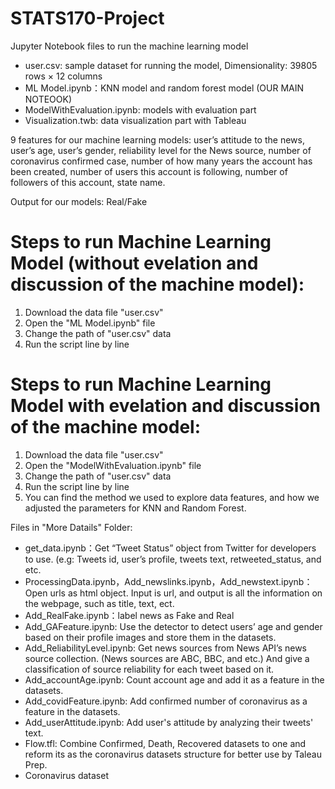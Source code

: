 # STATS170-Project

Jupyter Notebook files to run the machine learning model
* user.csv: sample dataset for running the model, Dimensionality: 39805 rows × 12 columns	
* ML Model.ipynb：KNN model and random forest model (OUR MAIN NOTEOOK)	
* ModelWithEvaluation.ipynb: models with evaluation part	
* Visualization.twb: data visualization part with Tableau 	

9 features for our machine learning models: 
user’s attitude to the news, user’s age, user’s gender, reliability level for the News source, number of coronavirus confirmed case, number of how many years the account has been created, number of users this account is following, number of followers of this account, state name.

Output for our models: 
Real/Fake

# Steps to run Machine Learning Model (without evelation and discussion of the machine model):
1) Download the data file "user.csv"
2) Open the "ML Model.ipynb" file 
3) Change the path of "user.csv" data
4) Run the script line by line



# Steps to run Machine Learning Model with evelation and discussion of the machine model:
1) Download the data file "user.csv"
2) Open the "ModelWithEvaluation.ipynb" file 
3) Change the path of "user.csv" data
4) Run the script line by line
5) You can find the method we used to explore data features, and how we adjusted the parameters for KNN and Random Forest.


	
Files in "More Datails" Folder:
* get_data.ipynb：Get “Tweet Status” object from Twitter for developers to use. (e.g: Tweets id, user’s profile, tweets text, retweeted_status, and etc.
* ProcessingData.ipynb，Add_newslinks.ipynb，Add_newstext.ipynb：Open urls as html object. Input is url, and output is all the information on the webpage, such as title, text, ect.
* Add_RealFake.ipynb：label news as Fake and Real
* Add_GAFeature.ipynb: Use the detector to detect users’ age and gender based on their profile images and store them in the datasets.
* Add_ReliabilityLevel.ipynb: Get news sources from News API’s news source collection. (News sources are ABC, BBC, and etc.) And give a classification of source reliability for each tweet based on it.
* Add_accountAge.ipynb: Count account age and add it as a feature in the datasets.
* Add_covidFeature.ipynb: Add confirmed number of coronavirus as a feature in the datasets.
* Add_userAttitude.ipynb: Add user's attitude by analyzing their tweets' text.
* Flow.tfl: Combine Confirmed, Death, Recovered datasets to one and reform its as the coronavirus datasets structure for better use by Taleau Prep.
* Coronavirus dataset

